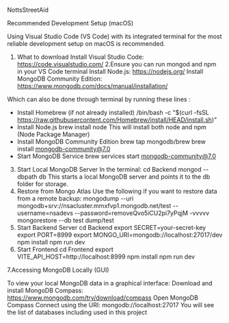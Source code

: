 NottsStreetAid

Recommended Development Setup (macOS)

Using Visual Studio Code (VS Code) with its integrated terminal for the most reliable development setup on macOS is recommended.
1. What to download
Install Visual Studio Code: https://code.visualstudio.com/
2.Ensure you can run mongod and npm in your VS Code terminal
Install Node.js: https://nodejs.org/
Install MongoDB Community Edition: https://www.mongodb.com/docs/manual/installation/

Which can also be done through terminal by running these lines :
* Install Homebrew (if not already installed)
/bin/bash -c "$(curl -fsSL https://raw.githubusercontent.com/Homebrew/install/HEAD/install.sh)"
* Install Node.js
brew install node
This will install both node and npm (Node Package Manager)
* Install MongoDB Community Edition
brew tap mongodb/brew
brew install mongodb-community@7.0
* Start MongoDB Service
brew services start mongodb-community@7.0

3. Start Local MongoDB Server
In the terminal:
cd Backend
mongod --dbpath db
This starts a local MongoDB server and points it to the db folder for storage.
4. Restore from Mongo Atlas
Use the following if you want to restore data from a remote backup:
mongodump --uri mongodb+srv://nsacluster.mmxfvp1.mongodb.net/test --username=nsadevs --password=removeQvo5iCU2pi7yPqjM -vvvvv
mongorestore --db test dump/test
5. Start Backend Server
cd Backend
export SECRET=your-secret-key
export PORT=8999
export MONGO_URI=mongodb://localhost:27017/dev
npm install
npm run dev
6. Start Frontend
cd Frontend
export VITE_API_HOST=http://localhost:8999
npm install
npm run dev

7.Accessing MongoDB Locally (GUI)

To view your local MongoDB data in a graphical interface:
Download and install MongoDB Compass: https://www.mongodb.com/try/download/compass
Open MongoDB Compass
Connect using the URI:
mongodb://localhost:27017
You will see the list of databases including used in this project